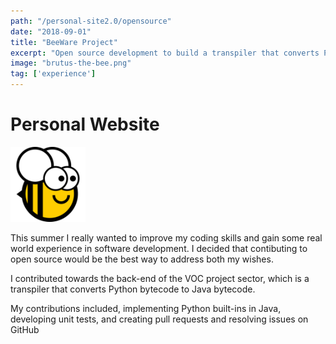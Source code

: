 ```yaml
---
path: "/personal-site2.0/opensource"
date: "2018-09-01"
title: "BeeWare Project"
excerpt: "Open source development to build a transpiler that converts Python bytecode into Java bytecode"
image: "brutus-the-bee.png"
tag: ['experience']
---
```


# Personal Website

<img class="align-self-center mr-3" src="/img/brutus the bee" width="120" height="120" alt="Brutus The Bee">

This summer I really wanted to improve my coding skills and gain some real world experience in software development. I decided that contibuting to open source would be the best way to address both my wishes.

I contributed towards the back-end of the VOC project sector, which is a transpiler that converts Python bytecode to Java bytecode.

My contributions included, implementing Python built-ins in Java, developing unit tests, and creating pull requests and resolving issues on GitHub
